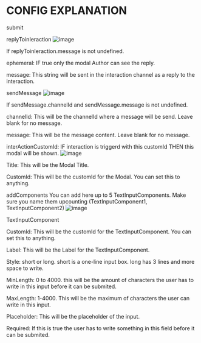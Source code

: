 # CONFIG EXPLANATION


submit

replyToinIeraction ![image](https://user-images.githubusercontent.com/55946112/162878422-151491f4-dbe2-4121-a856-b443ecbf52a8.png)


If replyToinIeraction.message is not undefined.

ephemeral: IF true only the modal Author can see the reply.

message: This string will be sent in the interaction channel as a reply to the interaction.


sendMessage ![image](https://user-images.githubusercontent.com/55946112/162878468-1cb60ea1-f026-48c0-a1c3-a77eb122b014.png)


If sendMessage.channelId and sendMessage.message is not undefined.

channelId: This will be the channelId where a message will be send. Leave blank for no message.

message: This will be the message content. Leave blank for no message.


interActionCustomId: IF interaction is triggerd with this customId THEN this modal will be shown. ![image](https://user-images.githubusercontent.com/55946112/162878525-3ad63a35-f394-41f5-a020-189015280563.png)

Title: This will be the Modal Title.

CustomId: This will be the customId for the Modal. You can set this to anything.


addComponents You can add here up to 5 TextInputComponents. Make sure you name them upcounting (TextInputComponent1, TextInputComponent2) ![image](https://user-images.githubusercontent.com/55946112/162878556-df20d151-051a-49ae-b671-1ba87aa3a477.png)

TextInputComponent


CustomId: This will be the customId for the TextInputComponent. You can set this to anything.

Label: This will be the Label for the TextInputComponent.

Style: short or long. short is a one-line input box. long has 3 lines and more space to write.

MinLength: 0 to 4000. this will be the amount of characters the user has to write in this input before it can be submited.

MaxLength: 1-4000. This will be the maximum of characters the user can write in this input.

Placeholder: This will be the placeholder of the input.

Required: If this is true the user has to write something in this field before it can be submited.
